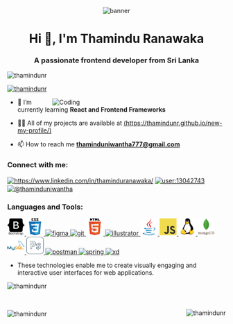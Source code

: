 <p align="center">
  <img src="https://github.com/ThaminduNR/ThaminduNR/assets/70229801/f102a1e2-bb3d-4b92-9c43-702a6aa10795" alt="banner"/>
</p>
<h1 align="center">Hi 👋, I'm Thamindu Ranawaka</h1>
<h3 align="center">A passionate frontend developer from Sri Lanka</h3>


<p align="left"> <img src="https://komarev.com/ghpvc/?username=thamindunr&label=Profile%20views&color=0e75b6&style=flat" alt="thamindunr" /> </p>

<p align="left"> <a href="https://github.com/ryo-ma/github-profile-trophy"><img src="https://github-profile-trophy.vercel.app/?username=thamindunr" alt="thamindunr" /></a> </p>

<img align="right" alt="Coding" width="400" src="https://media1.giphy.com/media/bGgsc5mWoryfgKBx1u/200w.gif?cid=6c09b952ukvemsa8mzasd5nf6wnip9zn76fqj0em78c0ld51&ep=v1_gifs_search&rid=200w.gif">

- 🌱 I’m currently learning **React and Frontend Frameworks**

- 👨‍💻 All of my projects are available at [(https://thamindunr.github.io/new-my-profile/)]((https://thamindunr.github.io/new-my-profile/))

- 📫 How to reach me **thaminduniwantha777@gmail.com**

<h3 align="left">Connect with me:</h3>
<p align="left">
<a href="https://www.linkedin.com/in/thaminduranawaka/" target="blank"><img align="center" src="https://raw.githubusercontent.com/rahuldkjain/github-profile-readme-generator/master/src/images/icons/Social/linked-in-alt.svg" alt="https://www.linkedin.com/in/thaminduranawaka/" height="30" width="40" /></a>
<a href="https://stackoverflow.com/users/13042743" target="blank"><img align="center" src="https://raw.githubusercontent.com/rahuldkjain/github-profile-readme-generator/master/src/images/icons/Social/stack-overflow.svg" alt="user:13042743" height="30" width="40" /></a>
<a href="https://medium.com/@thaminduniwantha" target="blank"><img align="center" src="https://raw.githubusercontent.com/rahuldkjain/github-profile-readme-generator/master/src/images/icons/Social/medium.svg" alt="@thaminduniwantha" height="30" width="40" /></a>
</p>

<h3 align="left">Languages and Tools:</h3>
<p align="left"> <a href="https://getbootstrap.com" target="_blank" rel="noreferrer"> <img src="https://raw.githubusercontent.com/devicons/devicon/master/icons/bootstrap/bootstrap-plain-wordmark.svg" alt="bootstrap" width="40" height="40"/> </a> <a href="https://www.w3schools.com/css/" target="_blank" rel="noreferrer"> <img src="https://raw.githubusercontent.com/devicons/devicon/master/icons/css3/css3-original-wordmark.svg" alt="css3" width="40" height="40"/> </a> <a href="https://www.figma.com/" target="_blank" rel="noreferrer"> <img src="https://www.vectorlogo.zone/logos/figma/figma-icon.svg" alt="figma" width="40" height="40"/> </a> <a href="https://git-scm.com/" target="_blank" rel="noreferrer"> <img src="https://www.vectorlogo.zone/logos/git-scm/git-scm-icon.svg" alt="git" width="40" height="40"/> </a> <a href="https://www.w3.org/html/" target="_blank" rel="noreferrer"> <img src="https://raw.githubusercontent.com/devicons/devicon/master/icons/html5/html5-original-wordmark.svg" alt="html5" width="40" height="40"/> </a> <a href="https://www.adobe.com/in/products/illustrator.html" target="_blank" rel="noreferrer"> <img src="https://www.vectorlogo.zone/logos/adobe_illustrator/adobe_illustrator-icon.svg" alt="illustrator" width="40" height="40"/> </a> <a href="https://www.java.com" target="_blank" rel="noreferrer"> <img src="https://raw.githubusercontent.com/devicons/devicon/master/icons/java/java-original.svg" alt="java" width="40" height="40"/> </a> <a href="https://developer.mozilla.org/en-US/docs/Web/JavaScript" target="_blank" rel="noreferrer"> <img src="https://raw.githubusercontent.com/devicons/devicon/master/icons/javascript/javascript-original.svg" alt="javascript" width="40" height="40"/> </a> <a href="https://www.linux.org/" target="_blank" rel="noreferrer"> <img src="https://raw.githubusercontent.com/devicons/devicon/master/icons/linux/linux-original.svg" alt="linux" width="40" height="40"/> </a> <a href="https://www.mongodb.com/" target="_blank" rel="noreferrer"> <img src="https://raw.githubusercontent.com/devicons/devicon/master/icons/mongodb/mongodb-original-wordmark.svg" alt="mongodb" width="40" height="40"/> </a> <a href="https://www.mysql.com/" target="_blank" rel="noreferrer"> <img src="https://raw.githubusercontent.com/devicons/devicon/master/icons/mysql/mysql-original-wordmark.svg" alt="mysql" width="40" height="40"/> </a> <a href="https://www.photoshop.com/en" target="_blank" rel="noreferrer"> <img src="https://raw.githubusercontent.com/devicons/devicon/master/icons/photoshop/photoshop-line.svg" alt="photoshop" width="40" height="40"/> </a> <a href="https://postman.com" target="_blank" rel="noreferrer"> <img src="https://www.vectorlogo.zone/logos/getpostman/getpostman-icon.svg" alt="postman" width="40" height="40"/> </a> <a href="https://spring.io/" target="_blank" rel="noreferrer"> <img src="https://www.vectorlogo.zone/logos/springio/springio-icon.svg" alt="spring" width="40" height="40"/> </a> <a href="https://www.adobe.com/products/xd.html" target="_blank" rel="noreferrer"> <img src="https://cdn.worldvectorlogo.com/logos/adobe-xd.svg" alt="xd" width="40" height="40"/> </a> </p>

- These technologies enable me to create visually engaging and interactive user interfaces for web applications.

<p>&nbsp;<img align="left" src="https://github-readme-stats.vercel.app/api?username=thamindunr&show_icons=true&locale=en" alt="thamindunr" /></p> </br>
<p><img align="right" src="https://github-readme-stats.vercel.app/api/top-langs?username=thamindunr&show_icons=true&locale=en&layout=compact" alt="thamindunr" /></p>


<p><img align="center" src="https://github-readme-streak-stats.herokuapp.com/?user=thamindunr&" alt="thamindunr" /></p>


